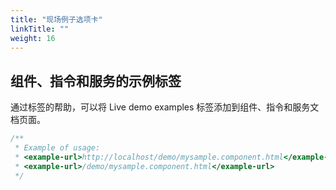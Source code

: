 ```yaml
---
title: "现场例子选项卡"
linkTitle: ""
weight: 16
---
```


## 组件、指令和服务的示例标签

通过<example-url>标签的帮助，可以将 Live demo examples 标签添加到组件、指令和服务文档页面。

```js
/**
 * Example of usage:
 * <example-url>http://localhost/demo/mysample.component.html</example-url>
 * <example-url>/demo/mysample.component.html</example-url>
 */
```
